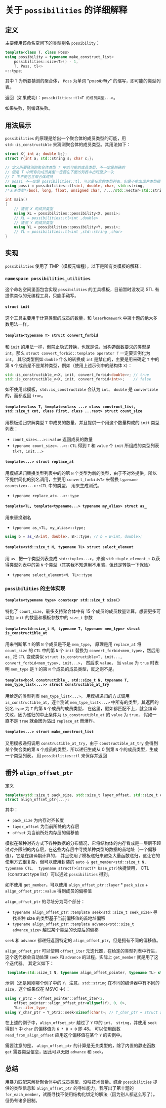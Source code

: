 # 关于 `possibilities` 的详细解释

## 定义

主要使用该命名空间下的类型别名 `possibility`：

```cpp
template<class T, class Poss> 
using possibility = typename make_construct_list<
    possibilities::size<T>() - 1, 
    T, Poss, tl<>
>::type;
```

其中 `T` 为所要猜测的聚合体， `Poss` 为单词 "_possibility_" 的缩写，即可能的类型列表。

返回（如果成功）：`possibilities::tl<T 的成员类型...>`。

如果失败，则编译失败。

## 用法展示

`possibilities` 的原理是给出一个聚合体的成员类型的可能，用 `std::is_constructible` 来猜测聚合体的成员类型。其用法如下：

```cpp
struct X{ int a; double b;};
struct Y{int a; std::string s; char c;};

// 定义所要猜测的聚合体类型 T 中的可能的成员类型，不一定是精确的
// 但是 T 中所有的成员类型一定要在下面的列表中出现至少一次
// T 中不能包含聚合体成员
// possi 不一定是 possibilities::tl，可以是任意的类型列表，但是不能出现非类型模板参数
using possi = possibilities::tl<int, double, char, std::string,
/*无关类型*/bool, long, float, unsigned char, /.../std::vector<std::string>>;

int main()
{
    // 猜测 X 的成员类型
    using XL = possibilities::possibility<X, possi>;
    // XL = possibilities::tl<int ,double>
    // 猜测 Y 的成员类型
    using YL = possibilities::possibility<Y, possi>;
    // YL = possibilities::tl<int ,std::string ,char>
}
```

## 实现

`possibilities` 使用了 TMP（模板元编程），以下是所有类模板的解释：

### `namespace possibilities_utilities`

这个命名空间里面包含实现 `possibilities` 的工具模板，目前暂时没发现 STL 有提供类似的元编程工具，只能手动写。

#### `struct init`

这个工具主要用于计算类型的成员的数量，和 `loserhomework` 中第十题的绝大多数用法一样。

#### `template<typename T> struct convert_forbid`

和 `init` 的用法一样，但禁止隐式转换，也就是说，当构造函数要求的类型是 `int`，那么 `struct convert_forbid::template operator T` 一定要实例化为 `int`，
其它类型例如 `double` 什么的转换成 `int` 是禁止的，主要是用来确定 `T` 中的第 `N` 个成员是不是某种类型，例如（使用上述示例中的结构体 `X`）：

```cpp
std::is_constructible_v<X, init, convert_forbid<double>>; // true
std::is_constructible_v<X, init, convert_forbid<int>>;    // false
```

如不使用此模板，`std::is_constructible` 会认为 `int`、 `double` 是 `convertible` 的，而都返回 `true`。

#### `template<class T, template<class ...> class construct_list, std::size_t cnt, class First, class ...rest> struct count_size`

用模板递归求解类型 `T` 中成员的数量，并且提供一个用这个数量构成的 `init` 类型列表：

- `count_size<...>::value` 返回成员的数量
- `typename count_size<...>::CTL` 得到 `T` 和 `value` 个 `init` 所组成的类型列表 `tl<T, init...>`

#### `template<...> struct replace_at`

用模板递归替换类型列表中的的第 `N` 个类型为新的类型，由于不对外提供，所以不提供简化的别名调用，主要用 `convert_forbid<T>` 来替换 `typename countsize<...>::CTL` 中的类型，
用来生成测试。

- `typename replace_at<...>::type`

#### `template<TL, template<typename...> typename my_alias> struct as_`

用来替换别名

- `typename as_<TL, my_alias>::type;`

```cpp
using b = as_<A<int, double>, B>::type; // b = B<int, double>;
```

#### `template<std::size_t N, typename TL> struct select_element`

用 `as_` 把一个类型列表变成 `std::tuple<...>`，来骗 `std::tuple_element_t` 以获得类型列表中的第 `N` 个类型（其实我不知道用不用骗，但还是转换一下保险）

- `typename select_element<N, TL>::type`

### `possibilities` 的主体实现

#### `template<typename type> constexpr std::size_t size()`

特化了 `count_size`，最多支持聚合体中有 15 个成员的成员数量计算，想要更多可以加 `init` 的数量和模板参数中的 `size_t` 参数

#### `template<std::size_t N, typename T, typename mem_type> struct is_constructible_at`

用来判断第 `T` 的第 `N` 个成员是不是 `mem_type`， 原理是用 `replace_at` 将 `count_size` 的 `CTL` 中的第 `N` 个 `init` 替换为 `convert_forbid<mem_type>`，然后用 `as_` 把 `CTL` 变成类似
`struct is_constructible<T, init..., convert_forbid<mem_type>, init...>`， 然后求 `value`， 当 `value` 为 `true` 时表明 `mem_type` 是 `T` 的第 `N` 个成员的成员类型，反之则不是。

#### `template<bool constructible_, std::size_t N, typename T, mem_type_list<...>> struct constructible_at_try`

用给定的类型列表 `mem_type_list<...>`， 用模板递归的方式调用 `is_constructible_at`，逐个测试 `mem_type_list<...>` 中所有的类型，其返回的别名 `type` 为 `T` 的第 `N` 个成员的成员类型，
在这里，假如都匹配不上，就会编译失败，因为递归的中止条件为 `is_constructible_at` 的 `value` 为 `true`， 假如一直不是 `true` 就会因为溢出 `replace_at` 而爆炸。

#### `template<...> struct make_construct_list`

又用模板递归调用 `constructible_at_try`，由于 `constructible_at_try` 会得到某个聚合类的第 `N` 个成员的类型，所以递归生成从 0 到第 `N` 个的成员类型，生成一个类型列表，
用 `possibilities::tl` 来保存并返回

## 番外 `align_offset_ptr`

定义

```cpp
template<std::size_t pack_size, std::size_t layer_offset, std::size_t offset> 
struct align_offset_ptr{...};
```

其中：

- `pack_size` 为内存对齐长度
- `layer_offset` 为当前所处的内存层
- `offset` 为当前所处内存层的偏移值

模拟在某种对齐方式下各种数据的分布情况，它将结构体的内存看成是一层层不超过对齐限制的内存层，在这些内存层中寻找某种类型的数据的首地址（一个偏移值），它是在编译期计算的，
并且使用了模板递归来避免大量函数递归，这让它的使用方式很复杂，但可以使用封装的
`auto & get_member<std::size_t N, typename CTL,  typename structT>(structT* base_ptr)`快捷使用，
CTL（construct type list）可以通过 `possibilities` 得到。

如不使用 `get_member`，可以使用 `align_offset_ptr::layer` * `pack_size` + `align_offset_ptr::value` 得到成员的偏移值

`align_offset_ptr` 的寻址分为两个部分：

- `typename align_offset_ptr::template seek<std::size_t seek_size>` 寻找某种 size 的类型基于当前偏移值的首地址偏移
- `typename align_offset_ptr::template advance<std::size_t advance_size>` 越过某个类型的长度后的偏移

`seek` 和 `advance` 都递归返回特定的 `align_offset_ptr`，但是拥有不同的偏移值。

`align_offset_ptr` 可以使用 `offset_iter` 元迭代器，在给定的类型列表中行进，这个迭代器会自动处理 `seek` 和 `advance` 的过程。实际上 `get_member` 就是用了这个迭代器。
其定义如下：

```cpp
 template<std::size_t N, typename align_offset_pointer, typename TL> struct offset_iter {...};
```

示例（还是刚刚哪个例子中的 `Y`，注意，`std::string` 在不同的编译器中有不同的 `size`，这个结果仅在 MSVC 中）：

```cpp
using Y_ptr2 = offset_pointer::offset_iter<2,
    offset_pointer::align_offset_ptr<alignof(Y), 0, 0>,
    YL>::iter_type;
using Y_char_ptr = Y_ptr2::seek<sizeof(char)>; // Y_char_ptr = struct align_offset_ptr<8, 6, 0>
```

在上述的例子中，`align_offset_ptr` 越过了 `Y` 中的 `int`、 `string`，并使用 `seek` 得到 `Y` 中 `char` 的偏移值为 `6 * 8 + 0` 即 48。
可以使用函数 `read_from_align_offset` 应用这个偏移值在某个 `Y` 的实例中。

需要注意的是， `align_offset_ptr` 的计算是无关类型的，除了内置的静态函数 `get` 需要类型信息，因此可以无限 `advance` 和 `seek`。

## 总结

用暴力匹配来解析聚合体中的成员类型，没啥技术含量。综合 `possibilities` 提供的类型信息和 `align_offset_ptr` 的寻址能力，我写出了第十题的 `for_each_member`，试图寻找不使用结构化绑定的解法（因为别人都这么写了）。但仍有诸多限制。
